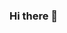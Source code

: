 ### Hi there 👋

<!--
- 🌱 I’m currently studying for a master's degree at Tel Aviv University, researching novel architectures for deep neural networks.
- 📫 How to reach me: eldadc1@mail.tau.ac.il
-->
